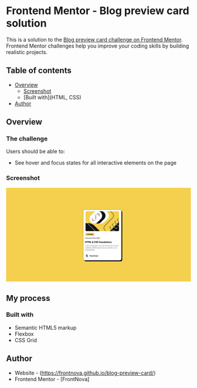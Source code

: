 # Frontend Mentor - Blog preview card solution

This is a solution to the [Blog preview card challenge on Frontend Mentor](https://www.frontendmentor.io/challenges/blog-preview-card-ckPaj01IcS). Frontend Mentor challenges help you improve your coding skills by building realistic projects. 

## Table of contents

- [Overview](#overview)
  - [Screenshot](<Screenshot (2).png>)
  - [Built with](HTML, CSS)
- [Author](FrontNova)


## Overview

### The challenge

Users should be able to:

- See hover and focus states for all interactive elements on the page

### Screenshot

![blog card](<Screenshot (2).png>)


## My process

### Built with

- Semantic HTML5 markup
- Flexbox
- CSS Grid


## Author

- Website - (https://frontnova.github.io/blog-preview-card/)
- Frontend Mentor - [FrontNova]



